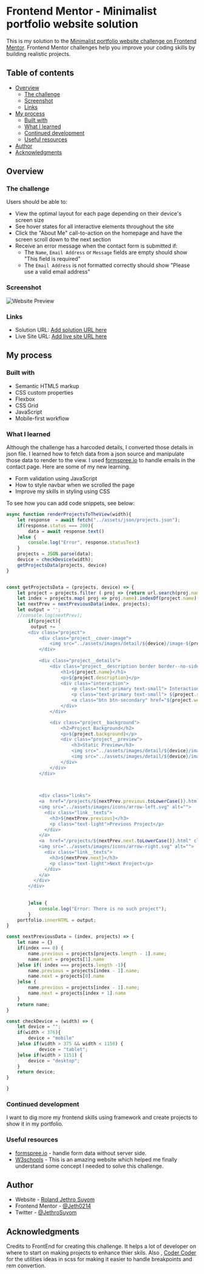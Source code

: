 # Frontend Mentor - Minimalist portfolio website solution

This is my solution to the [Minimalist portfolio website challenge on Frontend Mentor](https://www.frontendmentor.io/challenges/minimalist-portfolio-website-LMy-ZRyiE). Frontend Mentor challenges help you improve your coding skills by building realistic projects. 

## Table of contents

- [Overview](#overview)
  - [The challenge](#the-challenge)
  - [Screenshot](#screenshot)
  - [Links](#links)
- [My process](#my-process)
  - [Built with](#built-with)
  - [What I learned](#what-i-learned)
  - [Continued development](#continued-development)
  - [Useful resources](#useful-resources)
- [Author](#author)
- [Acknowledgments](#acknowledgments)


## Overview

### The challenge

Users should be able to:

- View the optimal layout for each page depending on their device's screen size
- See hover states for all interactive elements throughout the site
- Click the "About Me" call-to-action on the homepage and have the screen scroll down to the next section
- Receive an error message when the contact form is submitted if:
  - The `Name`, `Email Address` or `Message` fields are empty should show "This field is required"
  - The `Email Address` is not formatted correctly should show "Please use a valid email address"

### Screenshot

![Website Preview](./assets/images/website-preview.png)


### Links

- Solution URL: [Add solution URL here](https://your-solution-url.com)
- Live Site URL: [Add live site URL here](https://reliable-sunburst-ffc76e.netlify.app/index.html)

## My process

### Built with

- Semantic HTML5 markup
- CSS custom properties
- Flexbox
- CSS Grid
- JavaScript
- Mobile-first workflow


### What I learned

Although the challenge has a harcoded details, I converted those details in json file. I learned how to fetch data from a json source and manipulate those data to render to the view. I used [formspree.io](https://formspree.io/) to handle emails in the contact page. Here are some of my new learning.

- Form validation using JavaScript
- How to style navbar when we scrolled the page
- Improve my skills in styling using CSS

To see how you can add code snippets, see below:

```js
async function renderProjectsToTheView(width){
    let response  = await fetch("../assets/json/projects.json");
    if(response.status === 200){
        data = await response.text()
    }else {
        console.log("Error", response.statusText)
    }
    projects = JSON.parse(data);
    device = checkDevice(width);
    getProjectsData(projects, device)
}


const getProjectsData = (projects, device) => {
    let project = projects.filter ( proj => {return url.search(proj.name.toLowerCase()) > -1})[0];
    let index = projects.map( proj => proj.name).indexOf(project.name);
    let nextPrev = nextPreviousData(index, projects);
    let output = '';
    //console.log(nextPrev);
        if(project){
         output += `
        <div class="project">
            <div class="project__cover-image">
                <img src="../assets/images/detail/${device}/image-${project.name.toLowerCase()}-hero@2x.jpg" alt="${project.name}" alt="${project.name}">
            </div>
            
            <div class="project__details">
                <div class="project__description border border--no-side">
                    <h1>${project.name}</h1>
                    <p>${project.description}</p>
                    <div class="interaction">
                        <p class="text-primary text-small"> Interaction Design / Front End Development </p>
                        <p class="text-primary text-small"> ${project.stack} </p>
                        <a class="btn btn-secondary" href="${project.website}" target="_blank"> Visit Website </a>
                    </div>
                </div>

                <div class="project__background">
                    <h2>Project Background</h2>
                    <p>${project.background}</p>
                    <div class="project__preview">
                        <h3>Static Preview</h3>
                        <img src="../assets/images/detail/${device}/image-${project.name.toLowerCase()}-preview-1@2x.jpg" alt="${project.name}">
                        <img src="../assets/images/detail/${device}/image-${project.name.toLowerCase()}-preview-2@2x.jpg" alt="${project.name}">
                    </div>
                </div>
            </div>
            
            

            <div class="links">
            <a  href="/projects/${nextPrev.previous.toLowerCase()}.html" class="link link--left border-right border border--no-side">
            <img src="../assets/images/icons/arrow-left.svg" alt="">
              <div class="link__texts">
                <h3>${nextPrev.previous}</h3>
                <p class="text-light">Previous Project</p>
              </div>
            </a>
            <a  href="/projects/${nextPrev.next.toLowerCase()}.html" class="link link--right border border--no-side">
            <img src="../assets/images/icons/arrow-right.svg" alt="">
              <div class="link__texts">
                <h3>${nextPrev.next}</h3>
                <p class="text-light">Next Project</p>
              </div>
            </a>
          </div>
        </div>
        `
           
        }else {
            console.log("Error: There is no such project");
        }
    portfolio.innerHTML = output;
}

const nextPreviousData = (index, projects) => {
    let name = {}
    if(index === 0) {
        name.previous = projects[projects.length - 1].name; 
        name.next = projects[1].name
    }else if( index === projects.length -1){
        name.previous = projects[index - 1].name; 
        name.next = projects[0].name
    }else {
        name.previous = projects[index - 1].name; 
        name.next = projects[index + 1].name
    }
    return name;
}

const checkDevice = (width) => {
    let device = "";
    if(width < 376){
        device = "mobile"
    }else if(width > 375 && width < 1150) {
            device = "tablet";
    }else if(width > 1151) {
        device = "desktop";
    }
    return device;
}

}
```



### Continued development

I want to dig more my frontend skills using framework and create projects to show it in my portfolio.


### Useful resources

- [formspree.io](https://formspree.io/) - handle form data without server side.
- [W3schools](https://www.w3schools.com/html/default.asp) - This is an amazing website which helped me finally understand some concept I needed to solve this challenge.



## Author

- Website - [Roland Jethro Suyom](https://reliable-sunburst-ffc76e.netlify.app/index.html)
- Frontend Mentor - [@Jeth0214](https://www.frontendmentor.io/profile/Jeth0214)
- Twitter - [@JethroSuyom](https://twitter.com/JethroSuyom)


## Acknowledgments

Credits to FrontEnd for creating this challenge. It helps a lot of developer on where to start on making projects to enhance thier skils. Also , [Coder Coder](https://www.youtube.com/results?search_query=coder+coder) for the utilities ideas in scss for making it easier to handle breakpoints and rem convertion.

